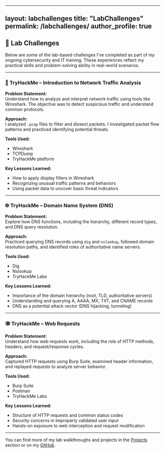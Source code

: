 
---
layout: labchallenges
title: "LabChallenges"
permalink: /labchallenges/
author_profile: true
---

## 🧪 Lab Challenges

Below are some of the lab-based challenges I've completed as part of my ongoing cybersecurity and IT training. These experiences reflect my practical skills and problem-solving ability in real-world scenarios.

---

### 🔐 TryHackMe – Introduction to Network Traffic Analysis

**Problem Statement:**  
Understand how to analyze and interpret network traffic using tools like Wireshark. The objective was to detect suspicious traffic and understand common protocols.

**Approach:**  
I analyzed `.pcap` files to filter and dissect packets. I investigated packet flow patterns and practiced identifying potential threats.

**Tools Used:**  
- Wireshark  
- TCPDump  
- TryHackMe platform  

**Key Lessons Learned:**  
- How to apply display filters in Wireshark  
- Recognizing unusual traffic patterns and behaviors  
- Using packet data to uncover basic threat indicators  

---

### 🌐 TryHackMe – Domain Name System (DNS)

**Problem Statement:**  
Explore how DNS functions, including the hierarchy, different record types, and DNS query resolution.

**Approach:**  
Practiced querying DNS records using `dig` and `nslookup`, followed domain resolution paths, and identified roles of authoritative name servers.

**Tools Used:**  
- Dig  
- Nslookup  
- TryHackMe Labs  

**Key Lessons Learned:**  
- Importance of the domain hierarchy (root, TLD, authoritative servers)  
- Understanding and querying A, AAAA, MX, TXT, and CNAME records  
- DNS as a potential attack vector (DNS hijacking, tunneling)

---

### 🕸️ TryHackMe – Web Requests

**Problem Statement:**  
Understand how web requests work, including the role of HTTP methods, headers, and request/response cycles.

**Approach:**  
Captured HTTP requests using Burp Suite, examined header information, and replayed requests to analyze server behavior.

**Tools Used:**  
- Burp Suite  
- Postman  
- TryHackMe Labs  

**Key Lessons Learned:**  
- Structure of HTTP requests and common status codes  
- Security concerns in improperly validated user input  
- Hands-on exposure to web interception and request modification

---

You can find more of my lab walkthroughs and projects in the [Projects](/projects) section or on my [GitHub](https://github.com/trizkemmah).
